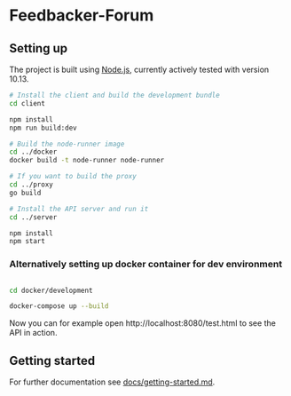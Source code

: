 # Feedbacker-Forum

## Setting up

The project is built using [Node.js][node], currently actively tested with version 10.13.

```bash
# Install the client and build the development bundle
cd client

npm install
npm run build:dev

# Build the node-runner image
cd ../docker
docker build -t node-runner node-runner

# If you want to build the proxy
cd ../proxy
go build

# Install the API server and run it
cd ../server

npm install
npm start
```

### Alternatively setting up docker container for dev environment

```bash

cd docker/development

docker-compose up --build
```

Now you can for example open http://localhost:8080/test.html to see the API in action.

## Getting started

For further documentation see [docs/getting-started.md](docs/getting-started.md).

[node]: https://nodejs.org/en/
